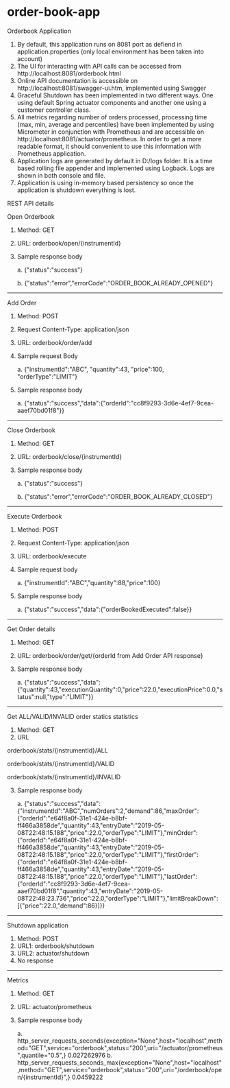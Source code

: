 # order-book-app
Orderbook Application

1. By default, this application runs on 8081 port as defiend in application.properties (only local environment has been taken into account)
2. The UI for interacting with API calls can be accessed from http://localhost:8081/orderbook.html
3. Online API documentation is accessible on http://localhost:8081/swagger-ui.htm, implemented using Swagger
4. Graceful Shutdown has been implemented in two different ways. One using default Spring actuator components and another one using a customer controller class. 
5. All metrics regarding number of orders processed, processing time (max, min, average and percentiles) have been implemented by using 
Micrometer in conjunction with Prometheus and are accessible on http://localhost:8081/actuator/prometheus. In order to get a more readable format, it should convenient to use this information with Prometheus application.
6. Application logs are generated by default in D:/logs folder. It is a time based rolling file appender and implemented using Logback. Logs are shown in both console and file.
7. Application is using in-memory based persistency so once the application is shutdown everything is lost.

REST API details

Open Orderbook

1. Method: GET
2. URL: orderbook/open/{instrumentId}
3. Sample response body

	a. {"status":"success"}
	
	b. {"status":"error","errorCode":"ORDER_BOOK_ALREADY_OPENED"}

------------------------------------------------------------------------------------------------

Add Order

1. Method: POST
2. Request Content-Type: application/json
3. URL: orderbook/order/add
4. Sample request Body

    a. {"instrumentId":"ABC", "quantity":43, "price":100, "orderType":"LIMIT"}

5. Sample response body

    a. {"status":"success","data":{"orderId":"cc8f9293-3d6e-4ef7-9cea-aaef70bd01f8"}}

------------------------------------------------------------------------------------------------

Close Orderbook

1. Method: GET
2. URL: orderbook/close/{instrumentId}
3. Sample response body

    a. {"status":"success"}
    
    b. {"status":"error","errorCode":"ORDER_BOOK_ALREADY_CLOSED"}

------------------------------------------------------------------------------------------------

Execute Orderbook

1. Method: POST
2. Request Content-Type: application/json
3. URL: orderbook/execute
4. Sample request body

    a. {"instrumentId":"ABC","quantity":88,"price":100}

5. Sample response body

    a. {"status":"success","data":{"orderBookedExecuted":false}}

------------------------------------------------------------------------------------------------

Get Order details

1. Method: GET
2. URL: orderbook/order/get/{orderId from Add Order API response}
3. Sample response body

	a. {"status":"success","data":{"quantity":43,"executionQuantity":0,"price":22.0,"executionPrice":0.0,"status":null,"type":"LIMIT"}}

------------------------------------------------------------------------------------------------

Get ALL/VALID/INVALID order statics statistics

1. Method: GET
2. URL

  orderbook/stats/{instrumentId}/ALL
  
  orderbook/stats/{instrumentId}/VALID
  
  orderbook/stats/{instrumentId}/INVALID

3. Sample response body

	a. {"status":"success","data":{"instrumentId":"ABC","numOrders":2,"demand":86,"maxOrder":{"orderId":"e64f8a0f-31e1-424e-b8bf-ff466a3858de","quantity":43,"entryDate":"2019-05-08T22:48:15.188","price":22.0,"orderType":"LIMIT"},"minOrder":{"orderId":"e64f8a0f-31e1-424e-b8bf-ff466a3858de","quantity":43,"entryDate":"2019-05-08T22:48:15.188","price":22.0,"orderType":"LIMIT"},"firstOrder":{"orderId":"e64f8a0f-31e1-424e-b8bf-ff466a3858de","quantity":43,"entryDate":"2019-05-08T22:48:15.188","price":22.0,"orderType":"LIMIT"},"lastOrder":{"orderId":"cc8f9293-3d6e-4ef7-9cea-aaef70bd01f8","quantity":43,"entryDate":"2019-05-08T22:48:23.736","price":22.0,"orderType":"LIMIT"},"limitBreakDown":[{"price":22.0,"demand":86}]}}

------------------------------------------------------------------------------------------------

Shutdown application

1. Method: POST
2. URL1: orderbook/shutdown
3. URL2: actuator/shutdown
4. No response

------------------------------------------------------------------------------------------------

Metrics

1. Method: GET
2. URL: actuator/prometheus
3. Sample response body

	a. http_server_requests_seconds{exception="None",host="localhost",method="GET",service="orderbook",status="200",uri="/actuator/prometheus",quantile="0.5",} 0.027262976
	b. http_server_requests_seconds_max{exception="None",host="localhost",method="GET",service="orderbook",status="200",uri="/orderbook/open/{instrumentId}",} 0.0459222